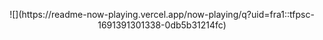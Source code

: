 
<p align="center">
    ![](https://readme-now-playing.vercel.app/now-playing/q?uid=fra1::tfpsc-1691391301338-0db5b31214fc)
</p>
